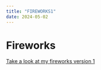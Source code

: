 ```yaml
---
title: "FIREWORKS1"
date: 2024-05-02
---
```


# Fireworks

[Take a look at my fireworks version 1](/code/fireworks01/index.html)
